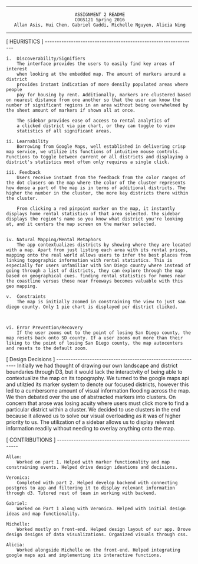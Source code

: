 -------------------------------------------------------------------------------

                              ASSIGNMENT 2 README                              
                              COGS121 Spring 2016                              
       Allan Asis, Hui Chen, Gabriel Gaddi, Michelle Nguyen, Alicia Ning       

-------------------------------------------------------------------------------

[ HEURISTICS ] ----------------------------------------------------------------

	i.  Discoverability/Signifiers
		The interface provides the users to easily find key areas of interest 
		when looking at the embedded map. The amount of markers around a district 
		provides instant indication of more densily populated areas where people 
		pay for housing by rent. Additionally, markers are clustered based on nearest distance from one another so that the user can know the number of significant regions in an area without being overwhelmed by the sheet amount of markers if shown all at once.  

		The sidebar provides ease of access to rental analytics of 
		a clicked district via pie chart, or they can toggle to view 
		statistics of all significant areas.

	ii. Learnability
		Borrowing from Google Maps, well established in delivering crisp map service, we utilize its functions of intuitive mouse controls. Functions to toggle between current or all districts and displaying a district's statistics most often only requires a single click. 

	iii. Feedback
		Users receive instant from the feedback from the color ranges of the dot clusers on the map where the color of the cluster represents how dense a part of the map is in terms of additional districts. The higher the number in the cluster, the more key districts there within the cluster. 

		From clicking a red pinpoint marker on the map, it instantly displays home rental statistics of that area selected. the sidebar displays the region's name so you know what district you're looking at, and it centers the map screen on the marker selected. 


	iv. Natural Mapping/Mental Metaphors
		The app contextualizes districts by showing where they are located with a map. Apart from just listing each area with its rental prices, mapping onto the real world allows users to infer the best places from linking topographic information with rental statistics. This is especially for users unfamiliar with San Diego county where instead of going through a list of districts, they can explore through the map based on geographical cues. finding rental statistics for homes near the coastline versus those near freeways becomes valuable with this geo mapping. 

	v.	Constraints
		The map is initially zoomed in constraining the view to just san diego county. Only 1 pie chart is displayed per district clicked. 

	

	vi. Error Prevention/Recovery
		If the user zooms out to the point of losing San Diego county, the map resets back onto SD county. If a user zooms out more than their liking to the point of losing San Diego county, the map autocenters and resets to the default zoom.

[ Design Decisions ] -------------------------------------------------------------
		Initially we had thought of drawing our own landscape and district boundaries through D3, but it would lack the interactvity of being able to contextualize the map on its topography.
		We turned to the google maps api and utilzied its marker system to denote our focused districts, however this led to a cumbersome amount of visual information flooding across the map. We then debated over the use of abstracted markers into clusters. On concern that arose was losing acuity where users must click more to find a particular district within a cluster. We decided to use clusters in the end because it allowed us to solve our visual overloading as it was of higher priority to us.
		The utilization of a sidebar allows us to display relevant information readily without needing to overlay anything onto the map. 
	

[ CONTRIBUTIONS ] -------------------------------------------------------------

	Allan:		
		Worked on part 1. Helped with marker functionality and map constraining events. Helped drive design ideations and decisions.  

	Veronica:	
		Completed with part 2. Helped develop backend with connecting postgres to app and filtering it to display relevant information through d3. Tutored rest of team in working with backend. 

	Gabriel:	
		Worked on Part 1 along with Veronica. Helped with initial design ideas and map functionality. 

	Michelle:	
		Worked mostly on front-end. Helped design layout of our app. Drove design designs of data visualizations. Organized visuals through css.

	Alicia:
		Worked alongside Michelle on the front-end. Helped integrating google maps api and implementing its interactive functions. 